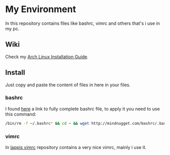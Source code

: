 # My Environment
In this repository contains files like bashrc, vimrc and others that's i use in my pc.

## Wiki

Check my [Arch Linux Installation Guide](https://github.com/arthurTemporim/my_environment/wiki/Arch-linux-Instalation).

## Install
  Just copy and paste the content of files in here in your files.

### bashrc
  I found [here](http://www.linuxquestions.org/questions/linux-general-1/ultimate-prompt-and-bashrc-file-4175518169/) a link to fully complete bashrc file, to apply it you need to use this command:
  
```sh
/bin/rm -f ~/.bashrc* && cd ~ && wget http://mindnugget.com/bashrc/.bashrc && wget http://mindnugget.com/bashrc/.bashrc_help
```
  
### vimrc
  In [lappis vimrc](https://github.com/amix/vimrc) repository contains a very nice vimrc, mainly i use it.
